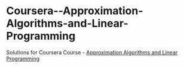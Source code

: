 # Coursera--Approximation-Algorithms-and-Linear-Programming
Solutions for Coursera Course - [Approximation Algorithms and Linear Programming](https://www.coursera.org/learn/linear-programming-and-approximation-algorithms)
